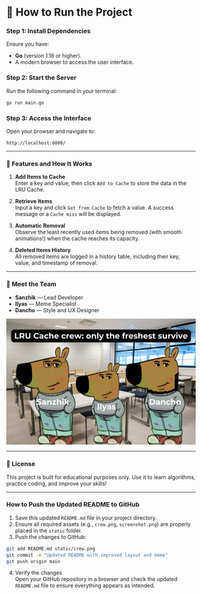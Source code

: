 
# 🚀 How to Run the Project

### Step 1: Install Dependencies

Ensure you have:
- **Go** (version 1.18 or higher).
- A modern browser to access the user interface.

### Step 2: Start the Server

Run the following command in your terminal:

```bash
go run main.go
```

### Step 3: Access the Interface

Open your browser and navigate to:

```
http://localhost:8080/
```

---

### 🌟 Features and How It Works

1. **Add Items to Cache**  
   Enter a key and value, then click `Add to Cache` to store the data in the LRU Cache.

2. **Retrieve Items**  
   Input a key and click `Get from Cache` to fetch a value. A success message or a `Cache miss` will be displayed.

3. **Automatic Removal**  
   Observe the least recently used items being removed (with smooth animations!) when the cache reaches its capacity.

4. **Deleted Items History**  
   All removed items are logged in a history table, including their key, value, and timestamp of removal.

---

### 👥 Meet the Team

- **Sanzhik** — Lead Developer  
- **Ilyas** — Meme Specialist  
- **Dancho** — Style and UX Designer  

![LRU Cache Crew](static/crew.png)

---

### 📜 License

This project is built for educational purposes only. Use it to learn algorithms, practice coding, and improve your skills!

---

### **How to Push the Updated README to GitHub**

1. Save this updated `README.md` file in your project directory.  
2. Ensure all required assets (e.g., `crew.png`, `screenshot.png`) are properly placed in the `static` folder.  
3. Push the changes to GitHub:

```bash
git add README.md static/crew.png
git commit -m "Updated README with improved layout and meme"
git push origin main
```

4. Verify the changes  
   Open your GitHub repository in a browser and check the updated `README.md` file to ensure everything appears as intended.
